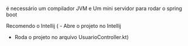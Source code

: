 é necessário um compilador JVM e Um mini servidor para rodar o spring boot

Recomendo o Intellij 
( - Abre o projeto no Intellij
  - Roda o projeto no arquivo UsuarioController.kt)
